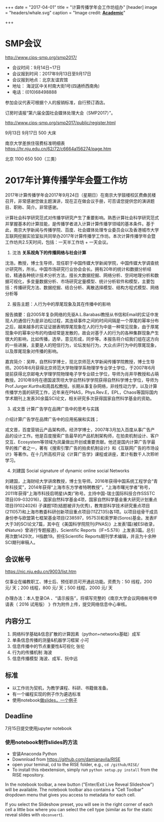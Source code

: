 +++
date = "2017-04-01"
title = "计算传播学年会工作坊组办"
[header]
image = "headers/whale.svg"
caption = "Image credit: [**Academic**](https://github.com/gcushen/hugo-academic/)"

+++

# SMP会议

http://www.cips-smp.org/smp2017/

- 会议时间：9月14日~17日
- 会议报到时间：2017年9月13日至9月17日
- 会议报到地点：北京友谊宾馆
- 地址： 海淀区中关村南大街1号(四通桥西南角)
- 电话：(010)68498888

参加会议代表可根据个人的报销标准，自行预订酒店。

订房时请报“第六届全国社会媒体处理大会（SMP2017）”。

http://www.cips-smp.org/smp2017/public/register.html

9月13日	9月17日	500	大床

南京大学差旅住宿费标准明细表
https://hr.nju.edu.cn/62/72/c6664a156274/page.htm

北京 1100 650 500（三类）


# 2017年计算传播学年会暨工作坊

2017年计算传播学年会2017年9月24日（星期日）在南京大学鼓楼校区费彝民楼召开，非常感谢您做主题演讲，现在正在做会议手册，可否请您提供您的演讲题目、职称、简介。非常感谢。

计算社会科学研究范式对传播学研究产生了重要影响。熟悉计算社会科学研究范式并掌握基本的计算技能，是传播学者进入计算计算传播学领域的基本条件。基于此，南京大学新闻与传播学院、百度、社会媒体处理专业委员会以及香港城市大学互联网挖掘实验室拟共同举办2017年计算传播学工作坊。本次计算传播学年会暨工作坊共2.5天时间，包括：一天半工作坊 + 一天会议。

1. 沈浩 **关系视角下的传播网络与社会计算**

沈浩，教授，博士生导师，现任职于中国传媒大学新闻学院，中国传媒大学调查统计研究所，所长。中国市场研究行业协会会长。拥有20年的统计和数据分析经验，精通各种统计技术分析方法，擅长大数据挖掘、网络分析、空间地理分析和数据可视化，多变量数据分析、市场研究定量模型、统计分析软件和模型，主要包括：传播研究方法、数据挖掘、结合分析、离散选择模型、结构方程式模型、网络分析等

2. 报告主题：人行为中的厚尾现象及其在传播中的影响

报告摘要：自2005年复杂网络的先驱A.L.Barabasi教授从书信和Email的实证中发现人的通信行为是非泊松过程，其连续事件之间的时间间隔是一个厚尾的幂率分布之后，越来越多的实证证据表明厚尾现象在人的行为中是一种常见现象，由于厚尾现象中的幂率分布的均值经常是发散的，故会对基于人的行为的各种集群现象产生很大的影响，比如传播，选举，意见形成，同步等。本报告将介绍我们组在这方向的一些进展，主要是人的短信行为，论坛发帖行为，大众点评行为中的厚尾现象，以及厚尾现象对传播的影响。

嘉宾简介：吴晔，自然科学博士，现北京师范大学新闻传播学院教授，博士生导师。2005年6月获得北京师范大学物理学系物理学专业学士学位，于2007年6月提前获得北京邮电大学理学院物理电子学专业硕士学位，导师为肖井华教授和占萌教授。2010年9月在德国波茨坦大学自然科学学院获得自然科学博士学位，导师为Prof.Jurger.Kurths和周昌松教授。长期从事复杂网络，非线性动力学，以及计算传播学方面的研究工作，近年来在PNAS，Phys.Rev.E，EPL，Chaos等国际国内学术期刊上发表30余篇SCI论文，相关研究多次获得国家自然科学基金的资助。

3. 戎文晋 计算广告学在品牌广告中的思考与实践

介绍计算广告学在品牌广告中的应用拓展和实践；

戎文晋，百度营销云产品架构师。经济学博士，2007年3月加入百度从事广告产品的设计工作。他是百度搜索广告最早的产品机制架构师，在拍卖机制设计、客户交互、Ecosystem等领域为凤巢做出开创或重要贡献。他还是国内计算广告学最早的推广者之一，著有《搜索引擎广告的拍卖机制设计》和《互联网广告的市场设计》等著作。在十几所高校开设《计算广告学》课程或讲座，累计有数千人次聆听学习。

4. 刘建国  Social signature of dynamic online social Networks

刘建国，上海财经大学讲席教授，博士生导师。2016年获得中国系统工程学会“青年科技奖”，2014年获得“上海市东方学者特聘教授”，“上海市曙光学者”称号，2011年获得“上海市科技启明星(A类)”称号。主持中国-瑞士国际科技合作SSSTC项目(09-032016)，国家自然科学基金4项，国家自然科学基金重大研究计划重点项目(91024026) 子课题1项(结题被评为优秀)，教育部科学技术研究重点项目(211057)和上海市教委科研创新项目重点项目(11ZZ135)各1项。以项目组骨干成员身份参与欧盟第七框架基金项目(238597，95753)和索罗斯(Soros)基金。发表IF大于3的SCI论文7篇，其中在《美国科学院院刊(PNAS)》上发表1篇(被ESI收录，《Nature》曾进行专题报道)，Scientific Reports（IF=5.578）上发表3篇。总引用次数1429次，H指数19。担任Scientific Reports期刊学术编辑，并且为十余种SCI期刊审稿人。



## 会议帐号

https://nic.nju.edu.cn/9003/list.htm

仅事业在编教职工、博士后、预任职员可开通此功能。资费为：50 线程，200 元/ 天；200 线程，800 元/ 天；500 线程，2000 元/ 天

办理办法：本人登录OA 、“请示报告”，将填写完整的《南京大学会议网络帐号申请表（ 2016 试用版）   》作为附件上传，提交网络信息中心审核。



## 内容分工

1. 网络科学基础&信息扩散的计算因素（python+networkx基础）成军
2. 单条信息传播的测量&机器学习框架 小可
3. 信息传播中的节点重要性&可视化 张伦
4. 行为的传播机制 海波
5. 信息传播模型 海波、成军、阮中远

## 标准
- 以工作坊为契机，为教学课程、科研、书籍做准备。
- 有一个编程实现的例子作为遴选标准
- 使用notebook[做slides，一个例子](http://nbviewer.jupyter.org/github/computational-class/cjc/blob/gh-pages/slides/01.slides.slides.html)


## Deadline

7月15日提交使用jupyter notebook

### 使用notebook制作slides的方法

- 安装Anaconda Python
- Downnload from https://github.com/damianavila/RISE
- open your teminal, cd to the RISE folder, e.g.,
  `cd /github/RISE/`
- To install this nbextension, simply run
`python setup.py install`
from the RISE repository.

In the notebook toolbar, a new button ("Enter/Exit Live Reveal Slideshow") will be available. The notebook toolbar also contains a "Cell Toolbar" dropdown menu that gives you access to metadata for each cell.

If you select the Slideshow preset, you will see in the right corner of each cell a little box where you can select the cell type (similar as for the static reveal slides with `nbconvert`).
